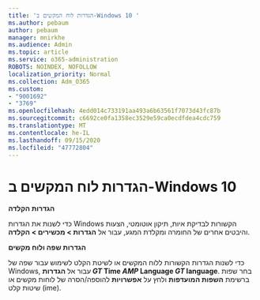 ```yaml
---
title: 'הגדרות לוח המקשים ב-Windows 10 '
ms.author: pebaum
author: pebaum
manager: mnirkhe
ms.audience: Admin
ms.topic: article
ms.service: o365-administration
ROBOTS: NOINDEX, NOFOLLOW
localization_priority: Normal
ms.collection: Adm_O365
ms.custom:
- "9001692"
- "3769"
ms.openlocfilehash: 4edd014c733191aa493a6b63561f7073d43fc87b
ms.sourcegitcommit: c6692ce0fa1358ec3529e59ca0ecdfdea4cdc759
ms.translationtype: MT
ms.contentlocale: he-IL
ms.lasthandoff: 09/15/2020
ms.locfileid: "47772804"
---
```

# <a name="keyboard-settings-in-windows-10"></a>הגדרות לוח המקשים ב-Windows 10

**הגדרות הקלדה**

כדי לשנות את הגדרות Windows הקשורות לבדיקת איות, תיקון אוטומטי, הצעות והיבטים אחרים של החומרה ומקלדת המגע, עבור אל **הגדרות > מכשירים > הקלדה**. 

**הגדרות שפה ולוח מקשים**

כדי לשנות הגדרות הקשורות ללוח המקשים או לשיטת הקלט לשימוש עבור שפה של Windows, עבור אל **הגדרות _GT_ Time _AMP_ Language _GT_ language**. בחר שפות ברשימת **השפות המועדפות** ולחץ על **אפשרויות** להוספה/הסרה של לוחות מקשים או שיטות קלט (ime).

